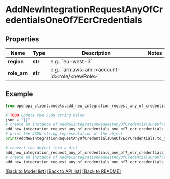 # AddNewIntegrationRequestAnyOfCredentialsOneOf7EcrCredentials


## Properties

Name | Type | Description | Notes
------------ | ------------- | ------------- | -------------
**region** | **str** | e.g.: &#x60;eu-west-3&#x60; | 
**role_arn** | **str** | e.g.: &#x60;arn:aws:iam::&lt;account-id&gt;:role/&lt;newRole&gt;&#x60; | 

## Example

```python
from openapi_client.models.add_new_integration_request_any_of_credentials_one_of7_ecr_credentials import AddNewIntegrationRequestAnyOfCredentialsOneOf7EcrCredentials

# TODO update the JSON string below
json = "{}"
# create an instance of AddNewIntegrationRequestAnyOfCredentialsOneOf7EcrCredentials from a JSON string
add_new_integration_request_any_of_credentials_one_of7_ecr_credentials_instance = AddNewIntegrationRequestAnyOfCredentialsOneOf7EcrCredentials.from_json(json)
# print the JSON string representation of the object
print(AddNewIntegrationRequestAnyOfCredentialsOneOf7EcrCredentials.to_json())

# convert the object into a dict
add_new_integration_request_any_of_credentials_one_of7_ecr_credentials_dict = add_new_integration_request_any_of_credentials_one_of7_ecr_credentials_instance.to_dict()
# create an instance of AddNewIntegrationRequestAnyOfCredentialsOneOf7EcrCredentials from a dict
add_new_integration_request_any_of_credentials_one_of7_ecr_credentials_from_dict = AddNewIntegrationRequestAnyOfCredentialsOneOf7EcrCredentials.from_dict(add_new_integration_request_any_of_credentials_one_of7_ecr_credentials_dict)
```
[[Back to Model list]](../README.md#documentation-for-models) [[Back to API list]](../README.md#documentation-for-api-endpoints) [[Back to README]](../README.md)


